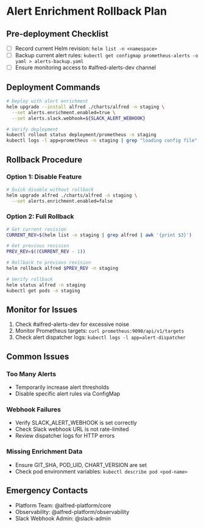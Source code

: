 # Alert Enrichment Rollback Plan

## Pre-deployment Checklist
- [ ] Record current Helm revision: `helm list -n <namespace>`
- [ ] Backup current alert rules: `kubectl get configmap prometheus-alerts -o yaml > alerts-backup.yaml`
- [ ] Ensure monitoring access to #alfred-alerts-dev channel

## Deployment Commands
```bash
# Deploy with alert enrichment
helm upgrade --install alfred ./charts/alfred -n staging \
  --set alerts.enrichment.enabled=true \
  --set alerts.slack.webhook=${SLACK_ALERT_WEBHOOK}

# Verify deployment
kubectl rollout status deployment/prometheus -n staging
kubectl logs -l app=prometheus -n staging | grep "loading config file"
```

## Rollback Procedure

### Option 1: Disable Feature
```bash
# Quick disable without rollback
helm upgrade alfred ./charts/alfred -n staging \
  --set alerts.enrichment.enabled=false
```

### Option 2: Full Rollback
```bash
# Get current revision
CURRENT_REV=$(helm list -n staging | grep alfred | awk '{print $3}')

# Get previous revision
PREV_REV=$((CURRENT_REV - 1))

# Rollback to previous revision
helm rollback alfred $PREV_REV -n staging

# Verify rollback
helm status alfred -n staging
kubectl get pods -n staging
```

## Monitor for Issues
1. Check #alfred-alerts-dev for excessive noise
2. Monitor Prometheus targets: `curl prometheus:9090/api/v1/targets`
3. Check alert dispatcher logs: `kubectl logs -l app=alert-dispatcher`

## Common Issues

### Too Many Alerts
- Temporarily increase alert thresholds
- Disable specific alert rules via ConfigMap

### Webhook Failures
- Verify SLACK_ALERT_WEBHOOK is set correctly
- Check Slack webhook URL is not rate-limited
- Review dispatcher logs for HTTP errors

### Missing Enrichment Data
- Ensure GIT_SHA, POD_UID, CHART_VERSION are set
- Check pod environment variables: `kubectl describe pod <pod-name>`

## Emergency Contacts
- Platform Team: @alfred-platform/core
- Observability: @alfred-platform/observability
- Slack Webhook Admin: @slack-admin
